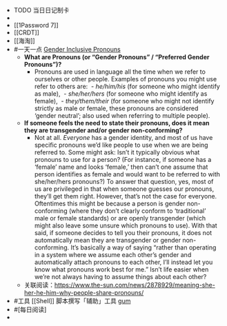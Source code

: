 - TODO  当日日记制卡
-
- [[1Password 7]]
- [[CRDT]]
- [[海淘]]
- #一天一点 [Gender Inclusive Pronouns](https://www.bottomline.org/content/support-gender-inclusive-pronouns)
	- **What are Pronouns (or “Gender Pronouns” / “Preferred Gender Pronouns”)?**
		- Pronouns are used in language all the time when we refer to ourselves or other people. Examples of pronouns you might use refer to others are:
		   - *he/him/his* (for someone who might identify as male),
		   - *she/her/hers* (for someone who might identify as female),
		   - *they/them/their* (for someone who might not identify strictly as male or female, these pronouns are considered ‘gender neutral’; also used when referring to multiple people).
	- **If someone feels the need to state their pronouns, does it mean they are transgender and/or gender non-conforming?**
		- Not at all. *Everyone* has a gender identity, and most of us have specific pronouns we’d like people to use when we are being referred to. Some might ask: Isn’t it typically obvious what pronouns to use for a person? (For instance, if someone has a ‘female’ name and looks ‘female,’ then can’t one assume that person identifies as female and would want to be referred to with she/her/hers pronouns?) To answer that question, yes, most of us are privileged in that when someone guesses our pronouns, they’ll get them right. However, that’s not the case for everyone. Oftentimes this might be because a person is gender non-conforming (where they don’t clearly conform to ‘traditional’ male or female standards) or are openly transgender (which might also leave some unsure which pronouns to use). With that said, if someone decides to tell you their pronouns, it does not automatically mean they are transgender or gender non-conforming. It’s basically a way of saying “rather than operating in a system where we assume each other’s gender and automatically attach pronouns to each other, I’ll instead let you know what pronouns work best for me.” Isn’t life easier when we’re not always having to assume things about each other?
	- 关联阅读：https://www.the-sun.com/news/2878929/meaning-she-her-he-him-why-people-share-pronouns/
- #工具 [[Shell]] 脚本撰写「辅助」工具 [gum](https://github.com/charmbracelet/gum)
- #[每日阅读]
-